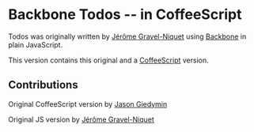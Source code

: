 Backbone Todos -- in CoffeeScript
=================================

Todos was originally written by [Jérôme Gravel-Niquet](http://jgn.me/)
using [Backbone](http://documentcloud.github.com/backbone/) in plain
JavaScript.

This version contains this original and a
[CoffeeScript](http://jashkenas.github.com/coffee-script/) version.


## Contributions ##
Original CoffeeScript version by [Jason Giedymin](http://jasongiedymin.com)

Original JS version by [Jérôme Gravel-Niquet](http://jgn.me/)
